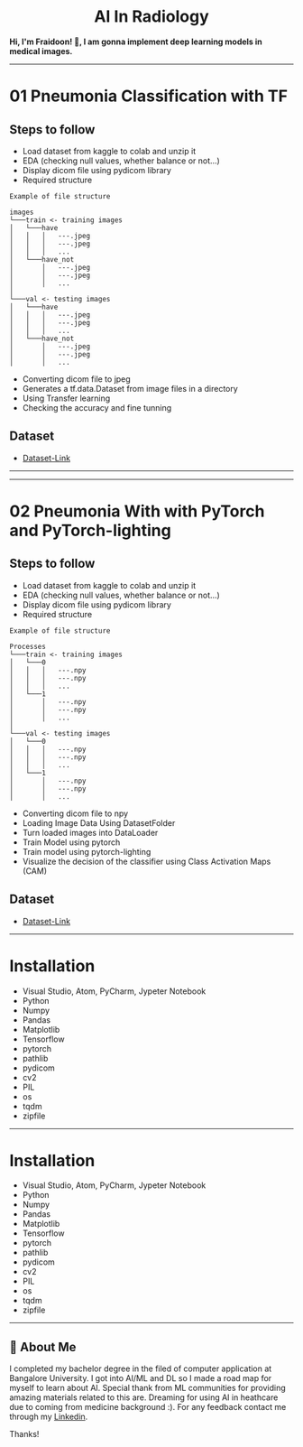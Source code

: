 <h1 align='center'>AI In Radiology</h1>

**Hi, I'm Fraidoon! 👋, I am gonna implement deep learning models in medical images.**


**************************************************************************************************************************************************************

# 01 Pneumonia Classification with TF

## Steps to follow

- Load dataset from kaggle to colab and unzip it
- EDA (checking null values, whether balance or not...)
- Display dicom file using pydicom library
- Required structure

```
Example of file structure

images
└───train <- training images
│   └───have
│   │   │   ---.jpeg
│   │   │   ---.jpeg
│   │   │   ...
│   └───have_not
│       │   ---.jpeg
│       │   ---.jpeg
│       │   ...
│
└───val <- testing images
│   └───have
│   │   │   ---.jpeg
│   │   │   ---.jpeg
│   │   │   ...
│   └───have_not
│       │   ---.jpeg
│       │   ---.jpeg
│       │   ...

```

- Converting dicom file to jpeg
- Generates a tf.data.Dataset from image files in a directory
- Using Transfer learning
- Checking the accuracy and fine tunning

## Dataset

- [Dataset-Link](https://www.kaggle.com/c/rsna-pneumonia-detection-challenge)


**************************************************************************************************************************************************************
**************************************************************************************************************************************************************

# 02 Pneumonia With with PyTorch and PyTorch-lighting

## Steps to follow

- Load dataset from kaggle to colab and unzip it
- EDA (checking null values, whether balance or not...)
- Display dicom file using pydicom library
- Required structure

```
Example of file structure

Processes
└───train <- training images
│   └───0
│   │   │   ---.npy
│   │   │   ---.npy
│   │   │   ...      
│   └───1
│       │   ---.npy
│       │   ---.npy
│       │   ...
│   
└───val <- testing images
│   └───0
│   │   │   ---.npy
│   │   │   ---.npy
│   │   │   ...      
│   └───1
│       │   ---.npy
│       │   ---.npy
│       │   ... 

```

- Converting dicom file to npy
- Loading Image Data Using DatasetFolder
- Turn loaded images into DataLoader
- Train Model using pytorch
- Train model using pytorch-lighting
- Visualize the decision of the classifier using Class Activation Maps (CAM)

## Dataset

- [Dataset-Link](https://www.kaggle.com/c/rsna-pneumonia-detection-challenge)


**************************************************************************************************************************************************************

# Installation

- Visual Studio, Atom, PyCharm, Jypeter Notebook
- Python
- Numpy
- Pandas
- Matplotlib
- Tensorflow
- pytorch
- pathlib
- pydicom
- cv2
- PIL
- os
- tqdm
- zipfile


**************************************************************************************************************************************************************
# Installation

- Visual Studio, Atom, PyCharm, Jypeter Notebook
- Python
- Numpy
- Pandas
- Matplotlib
- Tensorflow
- pytorch
- pathlib
- pydicom
- cv2
- PIL
- os
- tqdm
- zipfile


**************************************************************************************************************************************************************





## 🚀 About Me

I completed my bachelor degree in the filed of computer application at Bangalore University.
I got into AI/ML and DL so I made a road map for myself to learn
about AI. Special thank from ML communities for providing amazing materials
related to this are. Dreaming for using AI in heathcare due to coming from medicine background :).
For any feedback contact me through my [Linkedin](https://www.linkedin.com/in/fraidoon-omarzai-8592131b4/).

Thanks!
